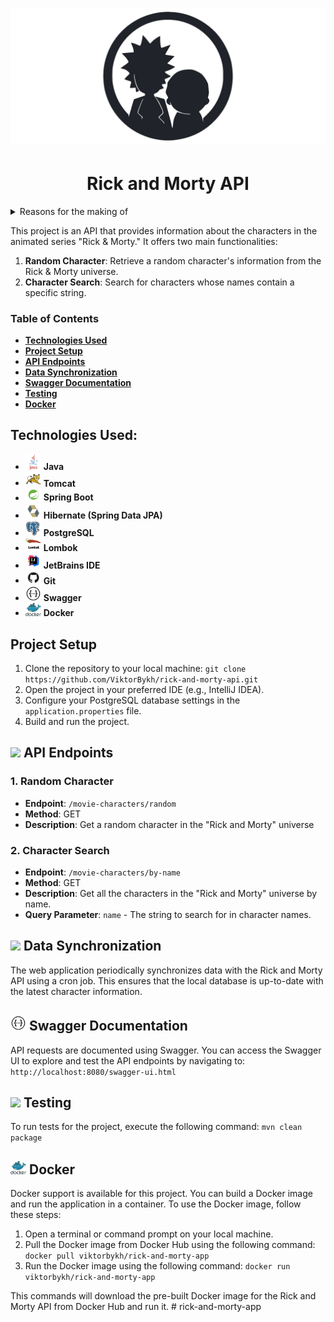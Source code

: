 ###### <h1 align="center"> ![Rick and Morty API](asserts/rick-and-morty.png) </h1>
###### <h1 align="center"> Rick and Morty API </h1>

<h8 align="right"> <details>
  <summary>Reasons for the making of</summary>

 _~~*Burp Hey there, you know, this whole project thingy was done just for kicks and giggles. 
 Belch So, if you happen to be perusing this message right now, are you're one of them fancy folks from Dimension C-137, huh? Wink~~_

~~Look, the real reasons for the 'making of' anything are pretty pointless when you think about it. See, the universe is basically random chaos strung together by temporary forces beyond our control or understanding. 
 So when people try to ascribe some lofty 'reasons' or purpose to their meaningless machinations, 
 it's all just a story they tell themselves to feel better about the inevitability of death and their own microscopic insignificance in the grand, absurd scheme of things. 
 But I'll humor you - the reasons those chuckleheads churn out their 'making of' crap is probably something like: they need that sweet, sweetvalidation and attention their fragile egos crave. 
 Or maybe their tiny lizard brains still find some primitive satisfaction in showing everyone how they wasted their time slapping together more useless dreck for the rest of us saps to consume. 
 Who knows, who cares! It's all just noise drowning out the anguished cries of a universe built on suffering. Now let's go see if we can scrounge up some plutonium to fuel this damn thing~~

</details> </h8>

This project is an API that provides information about the characters in the animated series "Rick & Morty." It offers two main functionalities:

1. **Random Character**: Retrieve a random character's information from the Rick & Morty universe.
2. **Character Search**: Search for characters whose names contain a specific string.

### Table of Contents
- [**Technologies Used**](#technologies-used) 
- [**Project Setup**](#project-setup)
- [**API Endpoints**](#api-endpoints)
- [**Data Synchronization**](#data-synchronization)
- [**Swagger Documentation**](#swagger-documentation)
- [**Testing**](#testing)
- [**Docker**](#docker)


## Technologies Used:
- <img src="asserts/java.png" width="25"/> **Java**
- <img src="asserts/tomcat.png" width="25"/> **Tomcat**
- <img src="asserts/spring-boot.png" width="25"/> **Spring Boot**
- <img src="asserts/hibernate.png" width="25"/> **Hibernate (Spring Data JPA)**
- <img src="asserts/postgresql.png" width="25"/> **PostgreSQL**
- <img src="asserts/lombok.png" width="25"/> **Lombok**
- <img src="asserts/jetbrains-ide.png" width="25"/> **JetBrains IDE**
- <img src="asserts/github.png" width="25"/>  **Git**
- <img src="asserts/swagger.png" width="25"/>  **Swagger**
- <img src="asserts/docker.png" width="25"/>  **Docker**


## Project Setup
1. Clone the repository to your local machine:
   `git clone https://github.com/ViktorBykh/rick-and-morty-api.git`
2. Open the project in your preferred IDE (e.g., IntelliJ IDEA).
3. Configure your PostgreSQL database settings in the `application.properties` file.
4. Build and run the project.

## <img src="https://em-content.zobj.net/thumbs/160/apple/354/link_1f517.png" width="25"/> API Endpoints
### 1. Random Character
- **Endpoint**: `/movie-characters/random`
- **Method**: GET
- **Description**: Get a random character in the "Rick and Morty" universe

### 2. Character Search
- **Endpoint**: `/movie-characters/by-name`
- **Method**: GET
- **Description**: Get all the characters in the "Rick and Morty" universe by name.
- **Query Parameter**:
`name` - The string to search for in character names.

## <img src="https://em-content.zobj.net/source/openmoji/338/counterclockwise-arrows-button_1f504.png" width="25"/> Data Synchronization
The web application periodically synchronizes data with the Rick and Morty API using a cron job. 
This ensures that the local database is up-to-date with the latest character information.

## <img src="asserts/swagger.png" width="25"/> Swagger Documentation
API requests are documented using Swagger. 
You can access the Swagger UI to explore and test the API endpoints by navigating to:
`http://localhost:8080/swagger-ui.html`

## <img src="https://em-content.zobj.net/thumbs/160/apple/354/mechanical-arm_1f9be.png" width="25"/> Testing
To run tests for the project, execute the following command:
`mvn clean package`

## <img src="asserts/docker.png" width="25"/> Docker
Docker support is available for this project. You can build a Docker image and run the application in a container.
To use the Docker image, follow these steps:
1. Open a terminal or command prompt on your local machine.
2. Pull the Docker image from Docker Hub using the following command:
`docker pull viktorbykh/rick-and-morty-app`
3. Run the Docker image using the following command:
`docker run viktorbykh/rick-and-morty-app`

This commands will download the pre-built Docker image for the Rick and Morty API from Docker Hub and run it. #   r i c k - a n d - m o r t y - a p p 
 
 